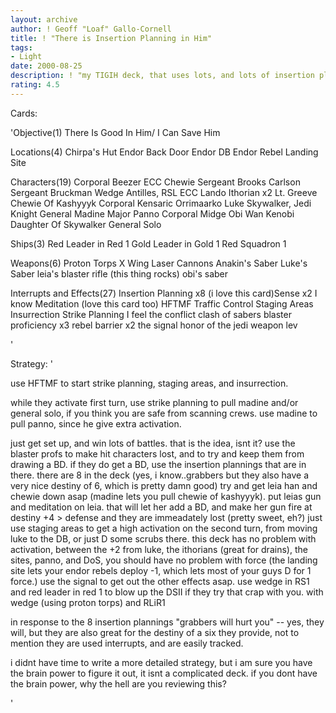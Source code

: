 ```yaml
---
layout: archive
author: ! Geoff "Loaf" Gallo-Cornell
title: ! "There is Insertion Planning in Him"
tags:
- Light
date: 2000-08-25
description: ! "my TIGIH deck, that uses lots, and lots of insertion plannings."
rating: 4.5
---
```

Cards: 

'Objective(1)
There Is Good In Him/ I Can Save Him

Locations(4)
Chirpa's Hut
Endor Back Door
Endor DB
Endor Rebel Landing Site

Characters(19)
Corporal Beezer
ECC Chewie
Sergeant Brooks Carlson
Sergeant Bruckman
Wedge Antilles, RSL
ECC Lando
Ithorian x2
Lt. Greeve
Chewie Of Kashyyyk
Corporal Kensaric
Orrimaarko
Luke Skywalker, Jedi Knight
General Madine
Major Panno
Corporal Midge
Obi Wan Kenobi
Daughter Of Skywalker
General Solo

Ships(3)
Red Leader in Red 1
Gold Leader in Gold 1
Red Squadron 1

Weapons(6)
Proton Torps
X Wing Laser Cannons
Anakin's Saber
Luke's Saber
leia's blaster rifle (this thing rocks)
obi's saber


Interrupts and Effects(27)
Insertion Planning x8 (i love this card)Sense x2
I know
Meditation (love this card too)
HFTMF
Traffic Control
Staging Areas
Insurrection
Strike Planning
I feel the conflict
clash of sabers
blaster proficiency x3
rebel barrier x2
the signal
honor of the jedi
weapon lev

'

Strategy: '

use HFTMF to start strike planning, staging areas, and insurrection.

while they activate first turn, use strike planning to pull madine and/or general solo, if you think you are safe from scanning crews. use madine to pull panno, since he give extra activation.

just get set up, and win lots of battles. that is the idea, isnt it? use the blaster profs to make hit characters lost, and to try and keep them from drawing a BD. if they do get a BD, use the insertion plannings that are in there. there are 8 in the deck (yes, i know..grabbers but they also have a very nice destiny of 6, which is pretty damn good) try and get leia han and chewie down asap (madine lets you pull chewie of kashyyyk). put leias gun and meditation on leia. that will let her add a BD, and make her gun fire at destiny +4 > defense and they are immeadately lost (pretty sweet, eh?) just use staging areas to get a high activation on the second turn, from moving luke to the DB, or just D some scrubs there. this deck has no problem with activation, between the +2 from luke, the ithorians (great for drains), the sites, panno, and DoS, you should have no problem with force (the landing site lets your endor rebels deploy -1, which lets most of your guys D for 1 force.) use the signal to get out the other effects asap. use wedge in RS1 and red leader in red 1 to blow up the DSII if they try that crap with you. with wedge (using proton torps) and RLiR1

in response to the 8 insertion plannings
"grabbers will hurt you" -- yes, they will, but they are also great for the destiny of a six they provide, not to mention they are used interrupts, and are easily tracked.

i didnt have time to write a more detailed strategy, but i am sure you have the brain power to figure it out, it isnt a complicated deck. if you dont have the brain power, why the hell are you reviewing this?

'